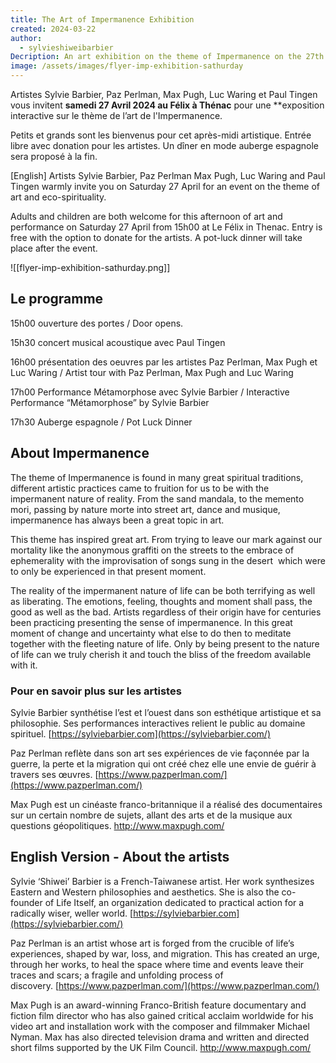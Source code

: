 ```yaml
---
title: The Art of Impermanence Exhibition
created: 2024-03-22
author:
  - sylvieshiweibarbier
Decription: An art exhibition on the theme of Impermanence on the 27th of April 2024 in Thénac
image: /assets/images/flyer-imp-exhibition-sathurday
---
```

Artistes Sylvie Barbier, Paz Perlman, Max Pugh, Luc Waring et Paul Tingen vous invitent **samedi 27 Avril 2024 au Félix à Thénac** pour une **exposition interactive sur le thème de l’art de l'Impermanence.

Petits et grands sont les bienvenus pour cet après-midi artistique. Entrée libre avec donation pour les artistes. Un dîner en mode auberge espagnole sera proposé à la fin.


[English] Artists Sylvie Barbier, Paz Perlman Max Pugh, Luc Waring and Paul Tingen warmly invite you on Saturday 27 April for an event on the theme of art and eco-spirituality.

Adults and children are both welcome for this afternoon of art and performance on Saturday 27 April from 15h00 at Le Félix in Thenac. Entry is free with the option to donate for the artists. A pot-luck dinner will take place after the event.


![[flyer-imp-exhibition-sathurday.png]]


## Le programme

15h00 ouverture des portes / Door opens.

15h30 concert musical acoustique avec Paul Tingen

16h00 présentation des oeuvres par les artistes Paz Perlman, Max Pugh et Luc Waring / Artist tour with Paz Perlman, Max Pugh and Luc Waring 

17h00 Performance Métamorphose avec Sylvie Barbier / Interactive Performance “Métamorphose” by Sylvie Barbier

17h30 Auberge espagnole / Pot Luck Dinner

## About Impermanence

The theme of Impermanence is found in many great spiritual traditions, different artistic practices came to fruition for us to be with the impermanent nature of reality. From the sand mandala, to the memento mori, passing by nature morte into street art, dance and musique, impermanence has always been a great topic in art.

This theme has inspired great art. From trying to leave our mark against our mortality like the anonymous graffiti on the streets to the embrace of ephemerality with the improvisation of songs sung in the desert  which were to only be experienced in that present moment.

The reality of the impermanent nature of life can be both terrifying as well as liberating. The emotions, feeling, thoughts and moment shall pass, the good as well as the bad. Artists regardless of their origin have for centuries been practicing presenting the sense of impermanence. In this great moment of change and uncertainty what else to do then to meditate together with the fleeting nature of life. Only by being present to the nature of life can we truly cherish it and touch the bliss of the freedom available with it.

### Pour en savoir plus sur les artistes

Sylvie Barbier synthétise l’est et l’ouest dans son esthétique artistique et sa philosophie. Ses performances interactives relient le public au domaine spirituel. [https://sylviebarbier.com](https://sylviebarbier.com/)

Paz Perlman reflète dans son art ses expériences de vie façonnée par la guerre, la perte et la migration qui ont créé chez elle une envie de guérir à travers ses œuvres. [https://www.pazperlman.com/](https://www.pazperlman.com/)

Max Pugh  est un cinéaste franco-britannique il a réalisé des documentaires sur un certain nombre de sujets, allant des arts et de la musique aux questions géopolitiques. http://www.maxpugh.com/


## English Version - About the artists

Sylvie ‘Shiwei’ Barbier is a French-Taiwanese artist. Her work synthesizes Eastern and Western philosophies and aesthetics. She is also the co-founder of Life Itself, an organization dedicated to practical action for a radically wiser, weller world. [https://sylviebarbier.com](https://sylviebarbier.com/)

Paz Perlman is an artist whose art is forged from the crucible of life’s experiences, shaped by war, loss, and migration. This has created an urge, through her works, to heal the space where time and events leave their traces and scars; a fragile and unfolding process of discovery. [https://www.pazperlman.com/](https://www.pazperlman.com/)

Max Pugh is an award-winning Franco-British feature documentary and fiction film director who has also gained critical acclaim worldwide for his video art and installation work with the composer and filmmaker Michael Nyman. Max has also directed television drama and written and directed short films supported by the UK Film Council. http://www.maxpugh.com/
